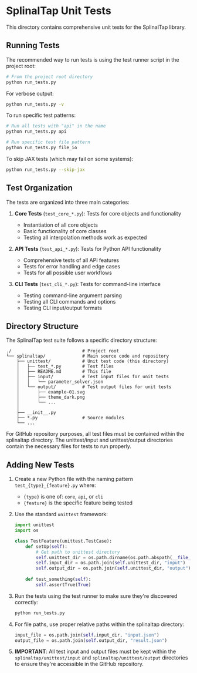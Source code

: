 # SplinalTap Unit Tests

This directory contains comprehensive unit tests for the SplinalTap library.

## Running Tests

The recommended way to run tests is using the test runner script in the project root:

```bash
# From the project root directory
python run_tests.py
```

For verbose output:

```bash
python run_tests.py -v
```

To run specific test patterns:

```bash
# Run all tests with "api" in the name
python run_tests.py api

# Run specific test file pattern
python run_tests.py file_io
```

To skip JAX tests (which may fail on some systems):

```bash
python run_tests.py --skip-jax
```

## Test Organization

The tests are organized into three main categories:

1. **Core Tests** (`test_core_*.py`): Tests for core objects and functionality
   - Instantiation of all core objects
   - Basic functionality of core classes
   - Testing all interpolation methods work as expected

2. **API Tests** (`test_api_*.py`): Tests for Python API functionality
   - Comprehensive tests of all API features
   - Tests for error handling and edge cases
   - Tests for all possible user workflows

3. **CLI Tests** (`test_cli_*.py`): Tests for command-line interface
   - Testing command-line argument parsing
   - Testing all CLI commands and options
   - Testing CLI input/output formats

## Directory Structure

The SplinalTap test suite follows a specific directory structure:

```
./                           # Project root
└── splinaltap/              # Main source code and repository
    ├── unittest/            # Unit test code (this directory)
    │   ├── test_*.py        # Test files
    │   ├── README.md        # This file
    │   ├── input/           # Test input files for unit tests
    │   │   └── parameter_solver.json
    │   └── output/          # Test output files for unit tests
    │       ├── example-01.svg
    │       ├── theme_dark.png
    │       └── ...
    │
    ├── __init__.py
    ├── *.py                 # Source modules
    └── ...
```

For GitHub repository purposes, all test files must be contained within the splinaltap directory. The unittest/input and unittest/output directories contain the necessary files for tests to run properly.

## Adding New Tests

1. Create a new Python file with the naming pattern `test_{type}_{feature}.py` where:
   - `{type}` is one of: `core`, `api`, or `cli`
   - `{feature}` is the specific feature being tested

2. Use the standard `unittest` framework:
   ```python
   import unittest
   import os
   
   class TestFeature(unittest.TestCase):
       def setUp(self):
           # Get path to unittest directory
           self.unittest_dir = os.path.dirname(os.path.abspath(__file__))
           self.input_dir = os.path.join(self.unittest_dir, "input")
           self.output_dir = os.path.join(self.unittest_dir, "output")
           
       def test_something(self):
           self.assertTrue(True)
   ```

3. Run the tests using the test runner to make sure they're discovered correctly:
   ```bash
   python run_tests.py
   ```

4. For file paths, use proper relative paths within the splinaltap directory:
   ```python
   input_file = os.path.join(self.input_dir, "input.json")
   output_file = os.path.join(self.output_dir, "result.json")
   ```

5. **IMPORTANT**: All test input and output files must be kept within the 
   `splinaltap/unittest/input` and `splinaltap/unittest/output` directories
   to ensure they're accessible in the GitHub repository.